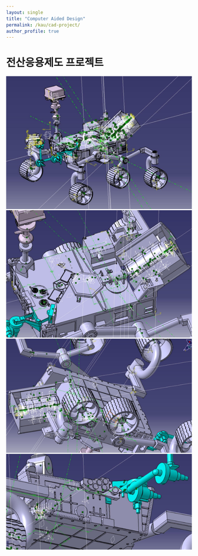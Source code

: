 ```yaml
---
layout: single
title: "Computer Aided Design"
permalink: /kau/cad-project/
author_profile: true
---
```


# 전산응용제도 프로젝트 
![CATIA Rover Model 1](/assets/images/kau/CATIA_Rover_1.png)
![CATIA Rover Model 2](/assets/images/kau/CATIA_Rover_2.png)
![CATIA Rover Model 3](/assets/images/kau/CATIA_Rover_3.png)
![CATIA Rover Model 4](/assets/images/kau/CATIA_Rover_4.png)
